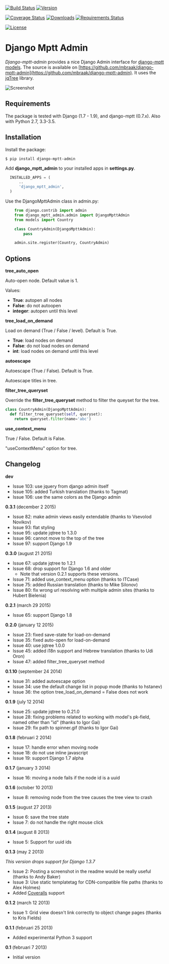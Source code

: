 [![Build Status](https://travis-ci.org/mbraak/django-mptt-admin.svg?branch=master)](https://travis-ci.org/mbraak/django-mptt-admin) [![Version](https://badge.fury.io/py/django-mptt-admin.svg)](https://pypi.python.org/pypi/django-mptt-admin/)

[![Coverage Status](https://coveralls.io/repos/mbraak/django-mptt-admin/badge.svg?branch=master&service=github)](https://coveralls.io/github/mbraak/django-mptt-admin?branch=master) [![Downloads](https://img.shields.io/pypi/dm/django-mptt-admin.svg)](https://pypi.python.org/pypi/django-mptt-admin/) [![Requirements Status](https://requires.io/github/mbraak/django-mptt-admin/requirements.svg?branch=master)](https://requires.io/github/mbraak/django-mptt-admin/requirements/?branch=master)

[![License](https://img.shields.io/pypi/l/django-mptt-admin.svg)](https://pypi.python.org/pypi/django-mptt-admin/)

Django Mptt Admin
=================

*Django-mptt-admin* provides a nice Django Admin interface for [django-mptt models](http://django-mptt.github.io/django-mptt/). The source is available on [https://github.com/mbraak/django-mptt-admin](https://github.com/mbraak/django-mptt-admin). It uses the [jqTree](http://mbraak.github.io/jqTree/) library.

![Screenshot](https://raw.github.com/mbraak/django-mptt-admin/master/screenshot.png)

Requirements
------------

The package is tested with Django (1.7 - 1.9), and django-mptt (0.7.x). Also with Python 2.7, 3.3-3.5.

Installation
------------

Install the package:

```
$ pip install django-mptt-admin
```

Add **django_mptt_admin** to your installed apps in **settings.py**.

```python
  INSTALLED_APPS = (
      ..
      'django_mptt_admin',
  )
```

Use the DjangoMpttAdmin class in admin.py:

```python
    from django.contrib import admin
    from django_mptt_admin.admin import DjangoMpttAdmin
    from models import Country

    class CountryAdmin(DjangoMpttAdmin):
        pass

    admin.site.register(Country, CountryAdmin)
```

Options
-------

**tree_auto_open**

Auto-open node. Default value is 1.

Values:
* **True**: autopen all nodes
* **False**: do not autoopen
* **integer**: autopen until this level

**tree_load_on_demand**

Load on demand (True / False / level). Default is True.

* **True**: load nodes on demand
* **False**: do not load nodes on demand
* **int**: load nodes on demand until this level

**autoescape**

Autoescape (True / False). Default is True.

Autoescape titles in tree.

**filter_tree_queryset**

Override the **filter_tree_queryset** method to filter the queyset for the tree.

```python
class CountryAdmin(DjangoMpttAdmin):
  def filter_tree_queryset(self, queryset):
    return queryset.filter(name='abc')
```

**use_context_menu**

True / False. Default is False.

"useContextMenu" option for tree.


Changelog
---------

**dev**

* Issue 103: use jquery from django admin itself
* Issue 105: added Turkish translation (thanks to Tagmat)
* Issue 106: use the same colors as the Django admin

**0.3.1** (december 2 2015)

* Issue 82: make admin views easily extendable (thanks to Vsevolod Novikov)
* Issue 93: flat styling
* Issue 95: update jqtree to 1.3.0
* Issue 96: cannot move to the top of the tree
* Issue 97: support Django 1.9

**0.3.0** (august 21 2015)

* Issue 67: update jqtree to 1.2.1
* Issue 68: drop support for Django 1.6 and older
    * Note that version 0.2.1 supports these versions.
* Issue 71: added use_context_menu option (thanks to ITCase)
* Issue 75: added Russian translation (thanks to Mike Silonov)
* Issue 80: fix wrong url resolving with multiple admin sites (thanks to Hubert Bielenia)

**0.2.1** (march 29 2015)

* Issue 65: support Django 1.8

**0.2.0** (january 12 2015)

* Issue 23: fixed save-state for load-on-demand
* Issue 35: fixed auto-open for load-on-demand
* Issue 40: use jqtree 1.0.0
* Issue 45: added i18n support and Hebrew translation (thanks to Udi Oron)
* Issue 47: added filter_tree_queryset method

**0.1.10** (september 24 2014)

* Issue 31: added autoescape option
* Issue 34: use the default change list in popup mode (thanks to hstanev)
* Issue 36: the option tree_load_on_demand = False does not work

**0.1.9** (july 12 2014)

* Issue 25: update jqtree to 0.21.0
* Issue 28: fixing problems related to working with model's pk-field, named other than "id" (thanks to Igor Gai)
* Issue 29: fix path to spinner.gif (thanks to Igor Gai)

**0.1.8** (februari 2 2014)

* Issue 17: handle error when moving node
* Issue 18: do not use inline javascript
* Issue 19: support Django 1.7 alpha

**0.1.7** (january 3 2014)

* Issue 16: moving a node fails if the node id is a uuid

**0.1.6** (october 10 2013)

* Issue 8: removing node from the tree causes the tree view to crash

**0.1.5** (august 27 2013)

* Issue 6: save the tree state
* Issue 7: do not handle the right mouse click

**0.1.4** (august 8 2013)

* Issue 5: Support for uuid ids

**0.1.3** (may 2 2013)

*This version drops support for Django 1.3.7*

* Issue 2: Posting a screenshot in the readme would be really useful (thanks to Andy Baker)
* Issue 3: Use static templatetag for CDN-compatible file paths (thanks to Alex Holmes)
* Added [Coveralls](https://coveralls.io/r/mbraak/django-mptt-admin) support

**0.1.2** (march 12 2013)

* Issue 1: Grid view doesn't link correctly to object change pages (thanks to Kris Fields)

**0.1.1** (februari 25 2013)

* Added experimental Python 3 support

**0.1** (februari 7 2013)

* Initial version
